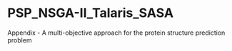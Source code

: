# PSP_NSGA-II_Talaris_SASA
Appendix - A multi-objective approach for the protein structure prediction problem
